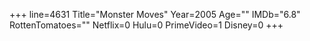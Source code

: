 +++
line=4631
Title="Monster Moves"
Year=2005
Age=""
IMDb="6.8"
RottenTomatoes=""
Netflix=0
Hulu=0
PrimeVideo=1
Disney=0
+++

